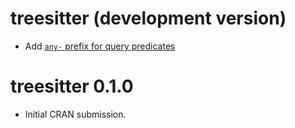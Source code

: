# treesitter (development version)

* Add [`any-` prefix for query predicates](https://tree-sitter.github.io/tree-sitter/using-parsers#predicates)

# treesitter 0.1.0

* Initial CRAN submission.
